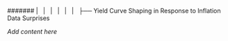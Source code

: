 ####### |   |   |   |   |   |   ├── Yield Curve Shaping in Response to Inflation Data Surprises

*Add content here*